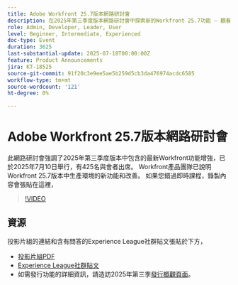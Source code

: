```yaml
---
title: Adobe Workfront 25.7版本網路研討會
description: 在2025年第三季度版本網路研討會中探索新的Workfront 25.7功能 — 觀看錄影並探索重要更新。
role: Admin, Developer, Leader, User
level: Beginner, Intermediate, Experienced
doc-type: Event
duration: 3625
last-substantial-update: 2025-07-18T00:00:00Z
feature: Product Announcements
jira: KT-18525
source-git-commit: 91f20c3e9ee5ae5b259d5cb3da476974acdc6585
workflow-type: tm+mt
source-wordcount: '121'
ht-degree: 0%

---
```



# Adobe Workfront 25.7版本網路研討會

此網路研討會強調了2025年第三季度版本中包含的最新Workfront功能增強，已於2025年7月10日舉行，有425名與會者出席。 Workfront產品團隊已說明Workfront 25.7版本中生產環境的新功能和改善。 如果您錯過即時課程，錄製內容會張貼在這裡，

>[!VIDEO](https://video.tv.adobe.com/v/3464843/?learn=on&enablevpops)

## 資源

投影片組的連結和含有問答的Experience League社群貼文張貼於下方，

* [投影片組PDF](https://workfront-experience.s3.us-west-2.amazonaws.com/Training/Guides/Customer+Success+at+Scale/0710125+-+Adobe+Workfront+Third+Quarter+Release+Webinar.pdf)
* [Experience League社群貼文](https://experienceleaguecommunities.adobe.com/t5/workfront-discussions/event-follow-up-adobe-workfront-third-quarter-release-webinar/td-p/763800)
* 如需發行功能的詳細資訊，請造訪2025年第三季[發行概觀頁面](https://experienceleague.adobe.com/en/docs/workfront/using/product-announcements/product-releases/release-25-q3/25-q3-release-overview)。
